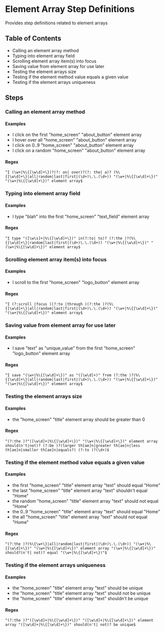 # Element Array Step Definitions

Provides step definitions related to element arrays



## Table of Contents

- Calling an element array method
- Typing into element array field
- Scrolling element array item(s) into focus
- Saving value from element array for use later
- Testing the element arrays size
- Testing if the element method value equals a given value
- Testing if the element arrays uniqueness

## Steps 



### Calling an element array method

#### Examples

- I click on the first "home_screen" "about_button" element array
- I hover over all "home_screen" "about_button" element array
- I click on 0..9 "home_screen" "about_button" element array
- I click on a random "home_screen" "about_button" element array


#### Regex

```^I (\w+|%\{[\w\d]+\})?(?: on| over)?(?: the| a)? (%\{[\w\d]+\}|all|random|last|first|(\d+)\.\.(\d+)) "(\w+|%\{[\w\d]+\})" "(\w+|%\{[\w\d]+\})" element array$```




### Typing into element array field

#### Examples

- I type "blah" into the first "home_screen" "text_field" element array


#### Regex

```^I type "([\w\s]+|%\{[\w\d]+\})" in(?:to| to)? (?:the )?(%\{[\w\d]+\}|random|last|first|(\d+)\.\.(\d+)) "(\w+|%\{[\w\d]+\})" "(\w+|%\{[\w\d]+\})" element array$```




### Scrolling element array item(s) into focus

#### Examples

- I scroll to the first "home_screen" "logo_button" element array


#### Regex

```^I (?:scroll |focus )(?:to |through )(?:the )?(%\{[\w\d]+\}|all|random|last|first|(\d+)\.\.(\d+)) "(\w+|%\{[\w\d]+\})" "(\w+|%\{[\w\d]+\})" element array$```




### Saving value from element array for use later

#### Examples

- I save "text" as "unique_value" from the first "home_screen" "logo_button" element array


#### Regex

```^I save "(\w+|%\{[\w\d]+\})" as "([\w\d]+)" from (?:the )?(%\{[\w\d]+\}|all|random|last|first|(\d+)\.\.(\d+)) "(\w+|%\{[\w\d]+\})" "(\w+|%\{[\w\d]+\})" element array$```




### Testing the element arrays size

#### Examples

- the "home_screen" "title" element array should be greater than 0


#### Regex

```^(?:the )?"([\w\d]+|%\{[\w\d]+\})" "(\w+|%\{[\w\d]+\})" element array should(n't|not)? (?:be )?(larger th[ae]n|greater th[ae]n|less th[ae]n|smaller th[ae]n|equals?) (?:to )?(\d+)$```




### Testing if the element method value equals a given value

#### Examples

- the first "home_screen" "title" element array "text" should equal "Home"
- the last "home_screen" "title" element array "text" shouldn't equal "Home"
- the random "home_screen" "title" element array "text" should not equal "Home"
- the 0..9 "home_screen" "title" element array "text" should equal "Home"
- the all "home_screen" "title" element array "text" should not equal "Home"


#### Regex

```^(?:the )?(%\{\w+\}|all|random|last|first|(\d+)\.\.(\d+)) "(\w+|%\{[\w\d]+\})" "(\w+|%\{[\w\d]+\})" element array "(\w+|%\{[\w\d]+\})" should?(n't| not)? equal "(\w+|%\{[\w\d]+\})"$```




### Testing if the element arrays uniqueness

#### Examples

- the "home_screen" "title" element array "text" should be unique
- the "home_screen" "title" element array "text" should not be unique
- the "home_screen" "title" element array "text" shouldn't be unique


#### Regex

```^(?:the )?"([\w\d]+|%\{[\w\d]+\})" "([\w\d]+|%\{[\w\d]+\})" element array "([\w\d]+|%\{[\w\d]+\})" should(n't| not)? be unique$```


